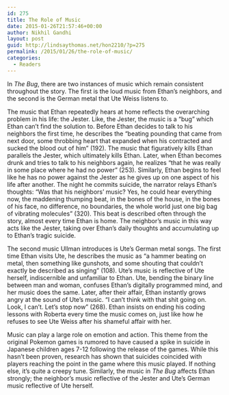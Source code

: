 ```yaml
---
id: 275
title: The Role of Music
date: 2015-01-26T21:57:46+00:00
author: Nikhil Gandhi
layout: post
guid: http://lindsaythomas.net/hon2210/?p=275
permalink: /2015/01/26/the-role-of-music/
categories:
  - Readers
---
```

In _The Bug_, there are two instances of music which remain consistent throughout the story. The first is the loud music from Ethan&#8217;s neighbors, and the second is the German metal that Ute Weiss listens to.
  
The music that Ethan repeatedly hears at home reflects the overarching problem in his life: the Jester. Like, the Jester, the music is a &#8220;bug&#8221; which Ethan can&#8217;t find the solution to. Before Ethan decides to talk to his neighbors the first time, he describes the &#8220;beating pounding that came from next door, some throbbing heart that expanded when his contracted and sucked the blood out of him&#8221; (192). The music that figuratively kills Ethan parallels the Jester, which ultimately kills Ethan. Later, when Ethan becomes drunk and tries to talk to his neighbors again, he realizes &#8220;that he was really in some place where he had no power&#8221; (253). Similarly, Ethan begins to feel like he has no power against the Jester as he gives up on one aspect of his life after another. The night he commits suicide, the narrator relays Ethan&#8217;s thoughts: &#8220;Was that his neighbors&#8217; music? Yes, he could hear everything now, the maddening thumping beat, in the bones of the house, in the bones of his face, no difference, no boundaries, the whole world just one big bag of vibrating molecules&#8221; (320). This beat is described often through the story, almost every time Ethan is home. The neighbor&#8217;s music in this way acts like the Jester, taking over Ethan&#8217;s daily thoughts and accumulating up to Ethan&#8217;s tragic suicide.
  
The second music Ullman introduces is Ute&#8217;s German metal songs. The first time Ethan visits Ute, he describes the music as &#8220;a hammer beating on metal, then something like gunshots, and some shouting that couldn&#8217;t exactly be described as singing&#8221; (108). Ute&#8217;s music is reflective of Ute herself, indiscernible and unfamiliar to Ethan. Ute, bending the binary line between man and woman, confuses Ethan&#8217;s digitally programmed mind, and her music does the same. Later, after their affair, Ethan instantly grows angry at the sound of Ute&#8217;s music. &#8220;I can&#8217;t think with that shit going on. Look, I can&#8217;t. Let&#8217;s stop now&#8221; (268). Ethan insists on ending his coding lessons with Roberta every time the music comes on, just like how he refuses to see Ute Weiss after his shameful affair with her.



Music can play a large role on emotion and action. This theme from the original Pokemon games is rumored to have caused a spike in suicide in Japanese children ages 7-12 following the release of the games. While this hasn&#8217;t been proven, research has shown that suicides coincided with players reaching the point in the game where this music played. If nothing else, it&#8217;s quite a creepy tune. Similarly, the music in _The Bug_ affects Ethan strongly; the neighbor&#8217;s music reflective of the Jester and Ute&#8217;s German music reflective of Ute herself.